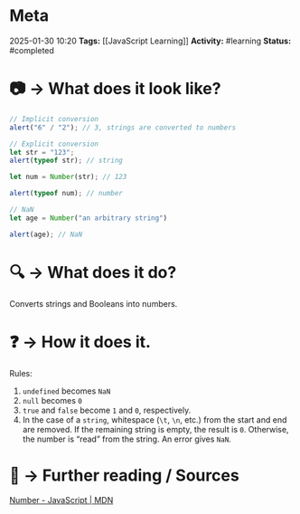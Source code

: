 # Meta
2025-01-30 10:20
**Tags:** [[JavaScript Learning]]
**Activity:** #learning 
**Status:** #completed 

# 📷 → What does it look like?
```JavaScript title:example.js
// Implicit conversion
alert("6" / "2"); // 3, strings are converted to numbers

// Explicit conversion
let str = "123";
alert(typeof str); // string

let num = Number(str); // 123

alert(typeof num); // number

// NaN
let age = Number("an arbitrary string")

alert(age); // NaN
```

# 🔍 → What does it do?
Converts strings and Booleans into numbers.

# ❓ → How it does it.
Rules:
1. `undefined` becomes `NaN`
2. `null` becomes `0`
3. `true` and `false` become `1` and `0`, respectively.
4. In the case of a `string`, whitespace (`\t`, `\n`, etc.) from the start and end are removed. If the remaining string is empty, the result is `0`. Otherwise, the number is “read” from the string. An error gives `NaN`.

# 📑 → Further reading / Sources
[Number - JavaScript | MDN](https://developer.mozilla.org/en-US/docs/Web/JavaScript/Reference/Global_Objects/Number)